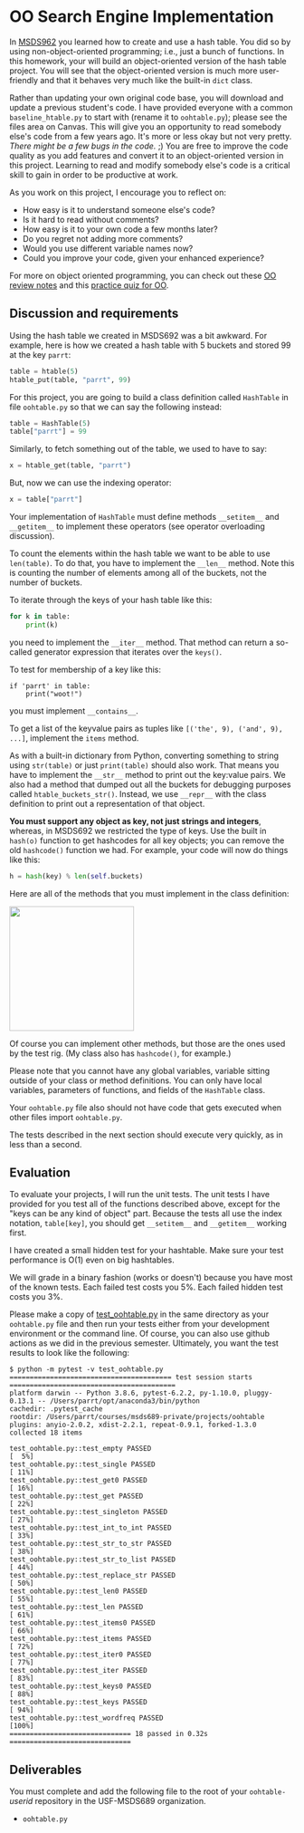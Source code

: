 # OO Search Engine Implementation

In [MSDS962](https://github.com/parrt/msds692/blob/master/hw/search.md) you learned how to create and use a hash table. You did so by using non-object-oriented programming; i.e., just a bunch of functions. In this homework, your will build an object-oriented version of the hash table project. You will see that the object-oriented version is much more user-friendly and that it behaves very much like the built-in `dict` class.

Rather than updating your own original code base, you will download and update a previous student's code. I have provided everyone with a common `baseline_htable.py` to start with (rename it to `oohtable.py`); please see the files area on Canvas. This will give you an opportunity to read somebody else's code from a few years ago. It's more or less okay but not very pretty. *There might be a few bugs in the code.* ;) You are free to improve the code quality as you add features and convert it to an object-oriented version in this project. Learning to read and modify somebody else's code is a critical skill to gain in order to be productive at work.

As you work on this project, I encourage you to reflect on:

* How easy is it to understand someone else's code? 
* Is it hard to read without comments?
* How easy is it to your own code a few months later? 
* Do you regret not adding more comments?
* Would you use different variable names now?
* Could you improve your code, given your enhanced experience?

For more on object oriented programming, you can check out these [OO review notes](https://github.com/parrt/msds501/blob/master/notes/OO.ipynb) and this [practice quiz for OO](https://github.com/parrt/msds689/blob/master/labs/quiz-oo.ipynb).

## Discussion and requirements

Using the hash table we created in MSDS692 was a bit awkward. For example, here is how we created a hash table with 5 buckets and stored 99 at the key `parrt`:

```python
table = htable(5)
htable_put(table, "parrt", 99)
```

For this project, you are going to build a class definition called `HashTable` in file `oohtable.py` so that we can say the following instead:

```python
table = HashTable(5)
table["parrt"] = 99
```

Similarly, to fetch something out of the table, we used to have to say:

```python
x = htable_get(table, "parrt")
```

But, now we can use the indexing operator:

```python
x = table["parrt"]
```

Your implementation of `HashTable` must define methods `__setitem__` and `__getitem__` to implement these operators (see operator overloading discussion).

To count the elements within the hash table we want to be able to use `len(table)`. To do that, you have to implement the `__len__` method. Note this is counting the number of elements among all of the buckets, not the number of buckets.

To iterate through the keys of your hash table like this:

```python
for k in table:
    print(k)
```

you need to implement the `__iter__` method.  That method can return a so-called generator expression that iterates over the `keys()`.

To test for membership of a key like this:

```
if 'parrt' in table:
    print("woot!")
```

you must implement `__contains__`.

To get a list of the keyvalue pairs as tuples like `[('the', 9), ('and', 9), ...]`, implement the `items` method.

As with a built-in dictionary from Python, converting something to string using `str(table)` or just `print(table)` should also work. That means you have to implement the `__str__` method to print out the key:value pairs. We also had a method that dumped out all the buckets for debugging purposes called `htable_buckets_str()`.  Instead, we use `__repr__` with the class definition to print out a representation of that object.

**You must support any object as key, not just strings and integers**, whereas, in MSDS692 we restricted the type of keys. Use the built in `hash(o)` function to get hashcodes for all key objects; you can remove the old `hashcode()` function we had. For example, your code will now do things like this:

```python
h = hash(key) % len(self.buckets)
```

Here are all of the methods that you must implement in the class definition:

<img src="images/oohtable-methods.png" width="220">

Of course you can implement other methods, but those are the ones used by the test rig. (My class also has `hashcode()`, for example.)

Please note that you cannot have any global variables, variable sitting outside of your class or method definitions. You can only have local variables, parameters of functions, and fields of the `HashTable` class.

Your `oohtable.py` file also should not have code that gets executed when other files import `oohtable.py`.  

The tests described in the next section should execute very quickly, as in less than a second.

## Evaluation

To evaluate your projects, I will run the unit tests.  The unit tests I have provided for you test all of the functions described above, except for the "keys can be any kind of object" part. Because the tests all use the index notation, `table[key]`, you should get `__setitem__` and `__getitem__` working first.

I have created a small hidden test for your hashtable.  Make sure your test performance is O(1) even on big hashtables.

We will grade in a binary fashion (works or doesn't) because you have most of the known tests.  Each failed test costs you 5%. Each failed hidden test costs you 3%.

Please make a copy of [test_oohtable.py](test_oohtable.py) in the same directory as your `oohtable.py` file and then run your tests either from your development environment or the command line.  Of course, you can also use github actions as we did in the previous semester. Ultimately, you want the test results to look like the following:

```
$ python -m pytest -v test_oohtable.py 
======================================== test session starts =========================================
platform darwin -- Python 3.8.6, pytest-6.2.2, py-1.10.0, pluggy-0.13.1 -- /Users/parrt/opt/anaconda3/bin/python
cachedir: .pytest_cache
rootdir: /Users/parrt/courses/msds689-private/projects/oohtable
plugins: anyio-2.0.2, xdist-2.2.1, repeat-0.9.1, forked-1.3.0
collected 18 items                                                                                 

test_oohtable.py::test_empty PASSED                                                          [  5%]
test_oohtable.py::test_single PASSED                                                         [ 11%]
test_oohtable.py::test_get0 PASSED                                                           [ 16%]
test_oohtable.py::test_get PASSED                                                            [ 22%]
test_oohtable.py::test_singleton PASSED                                                      [ 27%]
test_oohtable.py::test_int_to_int PASSED                                                     [ 33%]
test_oohtable.py::test_str_to_str PASSED                                                     [ 38%]
test_oohtable.py::test_str_to_list PASSED                                                    [ 44%]
test_oohtable.py::test_replace_str PASSED                                                    [ 50%]
test_oohtable.py::test_len0 PASSED                                                           [ 55%]
test_oohtable.py::test_len PASSED                                                            [ 61%]
test_oohtable.py::test_items0 PASSED                                                         [ 66%]
test_oohtable.py::test_items PASSED                                                          [ 72%]
test_oohtable.py::test_iter0 PASSED                                                          [ 77%]
test_oohtable.py::test_iter PASSED                                                           [ 83%]
test_oohtable.py::test_keys0 PASSED                                                          [ 88%]
test_oohtable.py::test_keys PASSED                                                           [ 94%]
test_oohtable.py::test_wordfreq PASSED                                                       [100%]
============================== 18 passed in 0.32s ==============================
```

## Deliverables

You must complete and add the following file to the root of your `oohtable-`*userid* repository in the USF-MSDS689 organization.

* `oohtable.py`
